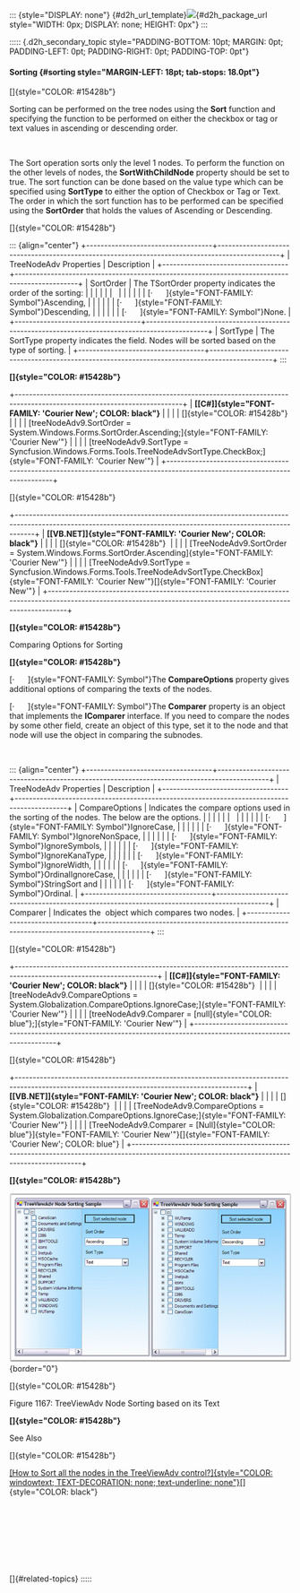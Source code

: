 ::: {style="DISPLAY: none"}
[](ms-xhelp:///?Id=d2h_url_template){#d2h_url_template}![](!package_url!){#d2h_package_url style="WIDTH: 0px; DISPLAY: none; HEIGHT: 0px"}
:::

::::: {.d2h_secondary_topic style="PADDING-BOTTOM: 10pt; MARGIN: 0pt; PADDING-LEFT: 0pt; PADDING-RIGHT: 0pt; PADDING-TOP: 0pt"}
#### Sorting {#sorting style="MARGIN-LEFT: 18pt; tab-stops: 18.0pt"}

[]{style="COLOR: #15428b"} 

Sorting can be performed on the tree nodes using the **Sort** function and specifying the function to be performed on either the checkbox or tag or text values in ascending or descending order.

 

The Sort operation sorts only the level 1 nodes. To perform the function on the other levels of nodes, the **SortWithChildNode** property should be set to true. The sort function can be done based on the value type which can be specified using **SortType** to either the option of Checkbox or Tag or Text. The order in which the sort function has to be performed can be specified using the **SortOrder** that holds the values of Ascending or Descending.

[]{style="COLOR: #15428b"} 

::: {align="center"}
+-----------------------------------+-----------------------------------------------------------------------------------------------+
| TreeNodeAdv Properties            | Description                                                                                   |
+-----------------------------------+-----------------------------------------------------------------------------------------------+
| SortOrder                         | The TSortOrder property indicates the order of the sorting:                                   |
|                                   |                                                                                               |
|                                   |                                                                                               |
|                                   |                                                                                               |
|                                   | [·      ]{style="FONT-FAMILY: Symbol"}Ascending,                                              |
|                                   |                                                                                               |
|                                   | [·      ]{style="FONT-FAMILY: Symbol"}Descending,                                             |
|                                   |                                                                                               |
|                                   | [·      ]{style="FONT-FAMILY: Symbol"}None.                                                   |
+-----------------------------------+-----------------------------------------------------------------------------------------------+
| SortType                          | The SortType property indicates the field. Nodes will be sorted based on the type of sorting. |
+-----------------------------------+-----------------------------------------------------------------------------------------------+
:::

**[]{style="COLOR: #15428b"}** 

+----------------------------------------------------------------------------------------------------------------------------+
| **[\[C#\]]{style="FONT-FAMILY: 'Courier New'; COLOR: black"}**                                                             |
|                                                                                                                            |
| []{style="COLOR: #15428b"}                                                                                                 |
|                                                                                                                            |
| [treeNodeAdv9.SortOrder = System.Windows.Forms.SortOrder.Ascending;]{style="FONT-FAMILY: 'Courier New'"}                   |
|                                                                                                                            |
| [treeNodeAdv9.SortType = Syncfusion.Windows.Forms.Tools.TreeNodeAdvSortType.CheckBox;]{style="FONT-FAMILY: 'Courier New'"} |
+----------------------------------------------------------------------------------------------------------------------------+

[]{style="COLOR: #15428b"} 

+-----------------------------------------------------------------------------------------------------------------------------------------------------------------+
| **[\[VB.NET\]]{style="FONT-FAMILY: 'Courier New'; COLOR: black"}**                                                                                              |
|                                                                                                                                                                 |
| []{style="COLOR: #15428b"}                                                                                                                                      |
|                                                                                                                                                                 |
| [TreeNodeAdv9.SortOrder = System.Windows.Forms.SortOrder.Ascending]{style="FONT-FAMILY: 'Courier New'"}                                                         |
|                                                                                                                                                                 |
| [TreeNodeAdv9.SortType = Syncfusion.Windows.Forms.Tools.TreeNodeAdvSortType.CheckBox]{style="FONT-FAMILY: 'Courier New'"}[]{style="FONT-FAMILY: 'Courier New'"} |
+-----------------------------------------------------------------------------------------------------------------------------------------------------------------+

**[]{style="COLOR: #15428b"}** 

Comparing Options for Sorting

**[]{style="COLOR: #15428b"}** 

[·      ]{style="FONT-FAMILY: Symbol"}The **CompareOptions** property gives additional options of comparing the texts of the nodes.

[·      ]{style="FONT-FAMILY: Symbol"}The **Comparer** property is an object that implements the **IComparer** interface. If you need to compare the nodes by some other field, create an object of this type, set it to the node and that node will use the object in comparing the subnodes.

 

::: {align="center"}
+-----------------------------------+--------------------------------------------------------------------------------------------+
| TreeNodeAdv Properties            | Description                                                                                |
+-----------------------------------+--------------------------------------------------------------------------------------------+
| CompareOptions                    | Indicates the compare options used in the sorting of the nodes. The below are the options. |
|                                   |                                                                                            |
|                                   |                                                                                            |
|                                   |                                                                                            |
|                                   | [·      ]{style="FONT-FAMILY: Symbol"}IgnoreCase,                                          |
|                                   |                                                                                            |
|                                   | [·      ]{style="FONT-FAMILY: Symbol"}IgnoreNonSpace,                                      |
|                                   |                                                                                            |
|                                   | [·      ]{style="FONT-FAMILY: Symbol"}IgnoreSymbols,                                       |
|                                   |                                                                                            |
|                                   | [·      ]{style="FONT-FAMILY: Symbol"}IgnoreKanaType,                                      |
|                                   |                                                                                            |
|                                   | [·      ]{style="FONT-FAMILY: Symbol"}IgnoreWidth,                                         |
|                                   |                                                                                            |
|                                   | [·      ]{style="FONT-FAMILY: Symbol"}OrdinalIgnoreCase,                                   |
|                                   |                                                                                            |
|                                   | [·      ]{style="FONT-FAMILY: Symbol"}StringSort and                                       |
|                                   |                                                                                            |
|                                   | [·      ]{style="FONT-FAMILY: Symbol"}Ordinal.                                             |
+-----------------------------------+--------------------------------------------------------------------------------------------+
| Comparer                          | Indicates the  object which compares two nodes.                                            |
+-----------------------------------+--------------------------------------------------------------------------------------------+
:::

[]{style="COLOR: #15428b"} 

+---------------------------------------------------------------------------------------------------------------------+
| **[\[C#\]]{style="FONT-FAMILY: 'Courier New'; COLOR: black"}**                                                      |
|                                                                                                                     |
| []{style="COLOR: #15428b"}                                                                                          |
|                                                                                                                     |
| [treeNodeAdv9.CompareOptions = System.Globalization.CompareOptions.IgnoreCase;]{style="FONT-FAMILY: 'Courier New'"} |
|                                                                                                                     |
| [treeNodeAdv9.Comparer = [null]{style="COLOR: blue"};]{style="FONT-FAMILY: 'Courier New'"}                          |
+---------------------------------------------------------------------------------------------------------------------+

[]{style="COLOR: #15428b"} 

+----------------------------------------------------------------------------------------------------------------------------------------------+
| **[\[VB.NET\]]{style="FONT-FAMILY: 'Courier New'; COLOR: black"}**                                                                           |
|                                                                                                                                              |
| []{style="COLOR: #15428b"}                                                                                                                   |
|                                                                                                                                              |
| [TreeNodeAdv9.CompareOptions = System.Globalization.CompareOptions.IgnoreCase;]{style="FONT-FAMILY: 'Courier New'"}                          |
|                                                                                                                                              |
| [TreeNodeAdv9.Comparer = [Null]{style="COLOR: blue"}]{style="FONT-FAMILY: 'Courier New'"}[]{style="FONT-FAMILY: 'Courier New'; COLOR: blue"} |
+----------------------------------------------------------------------------------------------------------------------------------------------+

**[]{style="COLOR: #15428b"}** 

![](ImagesExt/image76_1143.png){border="0"}

[]{style="COLOR: #15428b"} 

Figure 1167: TreeViewAdv Node Sorting based on its Text

**[]{style="COLOR: #15428b"}** 

See Also

[]{style="COLOR: #15428b"} 

[[How to Sort all the nodes in the TreeViewAdv control?]{style="COLOR: windowtext; TEXT-DECORATION: none; text-underline: none"}](../../../../../../../../Documents%20and%20Settings/sylviap/Desktop/Tools%20-%20Part%202.docx#_How_to_Sort)[]{style="COLOR: black"}

 

 

 

 

[]{#related-topics}
:::::
